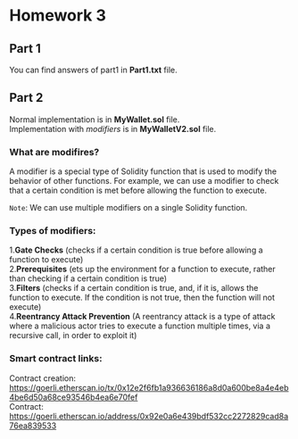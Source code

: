 # Homework 3

## Part 1
You can find answers of part1 in **Part1.txt** file.

## Part 2
Normal implementation is in **MyWallet.sol** file.\
Implementation with _modifiers_ is in **MyWalletV2.sol** file.

### **What are modifires?**
A modifier is a special type of Solidity function that is used to modify the behavior of other functions. For example, we can use a modifier to check that a certain condition is met before allowing the function to execute.

`Note`:
    We can use multiple modifiers on a single Solidity function.

### **Types of modifiers:**
1.**Gate Checks** (checks if a certain condition is true before allowing a function to execute)\
2.**Prerequisites** (ets up the environment for a function to execute, rather than checking if a certain condition is true)\
3.**Filters** (checks if a certain condition is true, and, if it is, allows the function to execute. If the condition is not true, then the function will not execute)\
4.**Reentrancy Attack Prevention** (A reentrancy attack is a type of attack where a malicious actor tries to execute a function multiple times, via a recursive call, in order to exploit it)

### **Smart contract links:**
Contract creation: https://goerli.etherscan.io/tx/0x12e2f6fb1a936636186a8d0a600be8a4e4eb4be6d50a68ce93546b4ea6e70fef \
Contract: https://goerli.etherscan.io/address/0x92e0a6e439bdf532cc2272829cad8a76ea839533
